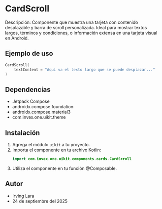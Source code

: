# CardScroll

Descripción: Componente que muestra una tarjeta con contenido desplazable y barra de scroll personalizada. Ideal para mostrar textos largos, términos y condiciones, o información extensa en una tarjeta visual en Android.

## Ejemplo de uso
```kotlin
CardScroll(
    textContent = "Aquí va el texto largo que se puede desplazar..."
)
```

## Dependencias
- Jetpack Compose
- androidx.compose.foundation
- androidx.compose.material3
- com.invex.one.uikit.theme

## Instalación
1. Agrega el módulo `uikit` a tu proyecto.
2. Importa el componente en tu archivo Kotlin:
   ```kotlin
   import com.invex.one.uikit.components.cards.CardScroll
   ```
3. Utiliza el componente en tu función @Composable.

## Autor
- Irving Lara
- 24 de septiembre del 2025

